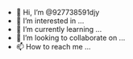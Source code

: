 - 👋 Hi, I’m @927738591djy
- 👀 I’m interested in ...
- 🌱 I’m currently learning ...
- 💞️ I’m looking to collaborate on ...
- 📫 How to reach me ...

<!---
927738591djy/927738591djy is a ✨ special ✨ repository because its `README.md` (this file) appears on your GitHub profile.
You can click the Preview link to take a look at your changes.
--->
